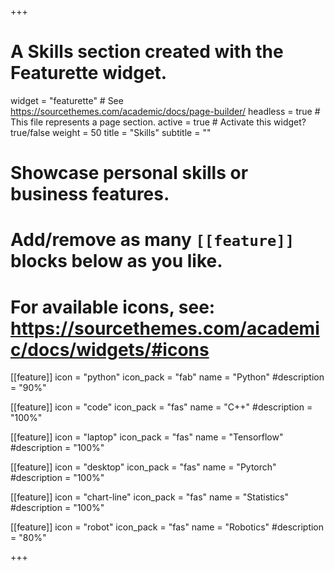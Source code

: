 +++
# A Skills section created with the Featurette widget.
widget = "featurette"  # See https://sourcethemes.com/academic/docs/page-builder/
headless = true  # This file represents a page section.
active = true  # Activate this widget? true/false
weight = 50
title = "Skills"
subtitle = ""

# Showcase personal skills or business features.
#
# Add/remove as many `[[feature]]` blocks below as you like.
#
# For available icons, see: https://sourcethemes.com/academic/docs/widgets/#icons

[[feature]]
  icon = "python"
  icon_pack = "fab"
  name = "Python"
  #description = "90%"

[[feature]]
  icon = "code"
  icon_pack = "fas"
  name = "C++"
#description = "100%"

[[feature]]
  icon = "laptop"
  icon_pack = "fas"
  name = "Tensorflow"
#description = "100%"

[[feature]]
  icon = "desktop"
  icon_pack = "fas"
  name = "Pytorch"
#description = "100%"

[[feature]]
  icon = "chart-line"
  icon_pack = "fas"
  name = "Statistics"
  #description = "100%"
  
[[feature]]
  icon = "robot"
  icon_pack = "fas"
  name = "Robotics"
  #description = "80%"

+++
